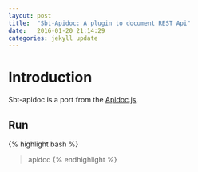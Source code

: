 ```yaml
---
layout: post
title:  "Sbt-Apidoc: A plugin to document REST Api"
date:   2016-01-20 21:14:29
categories: jekyll update
---
```


# Introduction

Sbt-apidoc is a port from the [Apidoc.js][apidoc.js].

## Run

{% highlight bash %}
> apidoc
{% endhighlight %}




[apidoc.js]:   http://apidocjs.com

